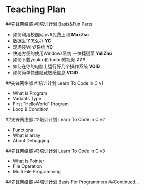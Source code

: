 Teaching Plan
====
##先锋网络部 #0培训计划  Basis&Fun Parts
- 如何利用校园网ipv6免费上网   __MaxZsc__
- 数据丢了怎么办    __YC__
- 现场装Win7系统    __YC__
- 快速方便的使用Windows系统 --快捷键菌  __YaliZhu__
- 如何下载youku 和 tudou的视频  __ZZY__
- 如何在你的电脑上运行好几个操作系统    __VOID__
- 如何简单快速隐藏敏感信息      __VOID__

##先锋网络部 #1培训计划   Learn To Code in C v1
- What is Program
- Variants Type
- First "HelloWorld" Program 
- Loop & Condition
 
##先锋网络部 #2培训计划   Learn To Code in C v2
- Functions
- What is array
- About Debugging

##先锋网络部 #3培训计划   Learn To Code in C v3
- What is Pointer
- File Operation
- Multi File Programming

##先锋网络部 #4培训计划   Basis For Programmers
##Continued...
